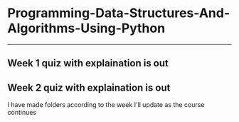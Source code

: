 # Programming-Data-Structures-And-Algorithms-Using-Python
---
Week 1 quiz with explaination is out
---
Week 2 quiz with explaination is out
---
I have made folders according to the week
I'll update as the course continues